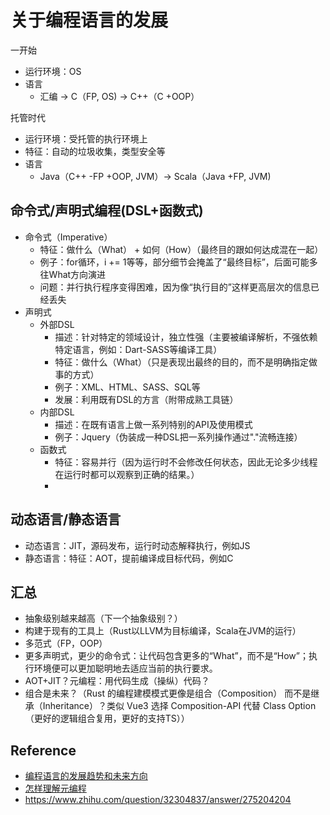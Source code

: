 # 关于编程语言的发展

一开始
* 运行环境：OS
* 语言
    * 汇编 -> C（FP, OS) -> C++（C +OOP）

托管时代
* 运行环境：受托管的执行环境上
* 特征：自动的垃圾收集，类型安全等
* 语言
    * Java（C++ -FP +OOP, JVM）-> Scala（Java +FP, JVM)

## 命令式/声明式编程(DSL+函数式)
* 命令式（Imperative）
    * 特征：做什么（What） + 如何（How）（最终目的跟如何达成混在一起）
    * 例子：for循环，i += 1等等，部分细节会掩盖了“最终目标”，后面可能多往What方向演进
    * 问题：并行执行程序变得困难，因为像“执行目的”这样更高层次的信息已经丢失
* 声明式
    * 外部DSL
        * 描述：针对特定的领域设计，独立性强（主要被编译解析，不强依赖特定语言，例如：Dart-SASS等编译工具）
        * 特征：做什么（What）（只是表现出最终的目的，而不是明确指定做事的方式）
        * 例子：XML、HTML、SASS、SQL等
        * 发展：利用既有DSL的方言（附带成熟工具链）
    * 内部DSL
        * 描述：在既有语言上做一系列特别的API及使用模式
        * 例子：Jquery（伪装成一种DSL把一系列操作通过"."流畅连接）
    * 函数式
        * 特征：容易并行（因为运行时不会修改任何状态，因此无论多少线程在运行时都可以观察到正确的结果。）
        * 
## 动态语言/静态语言
* 动态语言：JIT，源码发布，运行时动态解释执行，例如JS
* 静态语言：特征：AOT，提前编译成目标代码，例如C
## 汇总
* 抽象级别越来越高（下一个抽象级别？）
* 构建于现有的工具上（Rust以LLVM为目标编译，Scala在JVM的运行）
* 多范式（FP，OOP）
* 更多声明式，更少的命令式：让代码包含更多的“What”，而不是“How”；执行环境便可以更加聪明地去适应当前的执行要求。
* AOT+JIT？元编程：用代码生成（操纵）代码？
* 组合是未来？（Rust 的编程建模模式更像是组合（Composition） 而不是继承（Inheritance）？类似 Vue3 选择 Composition-API 代替 Class Option（更好的逻辑组合复用，更好的支持TS））

## Reference

* [编程语言的发展趋势和未来方向](https://zhuanlan.zhihu.com/p/348306085)
* [怎样理解元编程](https://www.zhihu.com/question/23856985)
* https://www.zhihu.com/question/32304837/answer/275204204